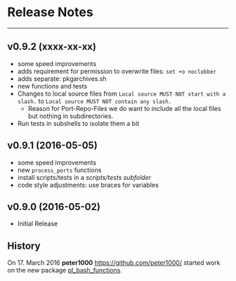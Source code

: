 # Release Notes


---


## v0.9.2 (xxxx-xx-xx)

* some speed improvements
* adds requirement for permission to overwrite files: `set +o noclobber`
* adds separate: pkgarchives.sh
* new functions and tests
* Changes to local source files from `Local source MUST NOT start with a slash.` to `Local source MUST NOT contain any slash.`
    * Reason for Port-Repo-Files we do want to include all the local files but nothing in subdirectories.
* Run tests in subshells to isolate them a bit

## v0.9.1 (2016-05-05)

* some speed improvements
* new `process_ports` functions
* install scripts/tests in a *scripts/tests subfolder*
* code style adjustments: use braces for variables


## v0.9.0 (2016-05-02)

* Initial Release


## History

On 17. March 2016 **peter1000** <https://github.com/peter1000/> started work on the new package
[pl_bash_functions](https://github.com/P-Linux/pl_bash_functions).
